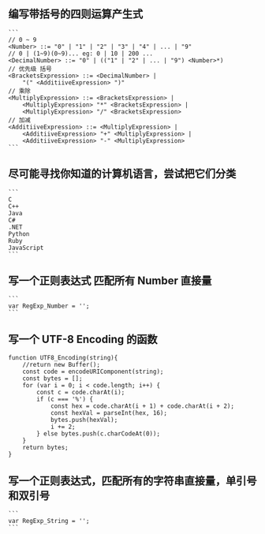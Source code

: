 ## 编写带括号的四则运算产生式
    ```
    // 0 ~ 9
    <Number> ::= "0" | "1" | "2" | "3" | "4" | ... | "9"
    // 0 | (1~9)(0~9)... eg: 0 | 10 | 200 ...
    <DecimalNumber> ::= "0" | (("1" | "2" | ... | "9") <Number>*)
    // 优先级 括号
    <BracketsExpression> ::= <DecimalNumber> |
        "(" <AdditiiveExpression> ")"
    // 乘除
    <MultiplyExpression> ::= <BracketsExpression> |
        <MultiplyExpression> "*" <BracketsExpression> |
        <MultiplyExpression> "/" <BracketsExpression>
    // 加减
    <AdditiiveExpression> ::= <MultiplyExpression> |
        <AdditiiveExpression> "+" <MultiplyExpression> |
        <AdditiiveExpression> "-" <MultiplyExpression>
    ```

## 尽可能寻找你知道的计算机语言，尝试把它们分类
    ```
    C 
    C++
    Java
    C#
    .NET
    Python
    Ruby
    JavaScript
    ```

## 写一个正则表达式 匹配所有 Number 直接量
    ```
    var RegExp_Number = '';
    ```

## 写一个 UTF-8 Encoding 的函数

    function UTF8_Encoding(string){
        //return new Buffer();
        const code = encodeURIComponent(string);
        const bytes = [];
        for (var i = 0; i < code.length; i++) {
            const c = code.charAt(i);
            if (c === '%') {
                const hex = code.charAt(i + 1) + code.charAt(i + 2);
                const hexVal = parseInt(hex, 16);
                bytes.push(hexVal);
                i += 2;
            } else bytes.push(c.charCodeAt(0));
        }
        return bytes;
    }
 

## 写一个正则表达式，匹配所有的字符串直接量，单引号和双引号
    ```
    var RegExp_String = '';
    ```
